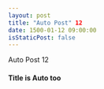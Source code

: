 ```yaml
---
layout: post
title: "Auto Post" 12
date: 1500-01-12 09:00:00
isStaticPost: false
---
```

Auto Post 12
#### Title is Auto too